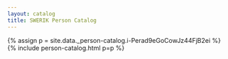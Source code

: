 ```yaml
---
layout: catalog
title: SWERIK Person Catalog
---
```

{% assign p = site.data._person-catalog.i-Perad9eGoCowJz44FjB2ei %}
{% include person-catalog.html p=p %}

